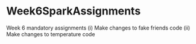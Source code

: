 # Week6SparkAssignments
Week 6 mandatory assignments (i) Make changes to fake friends code (ii) Make changes to temperature code
